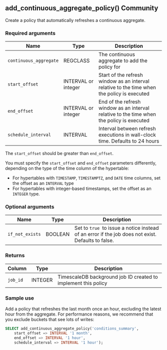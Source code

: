 ## add_continuous_aggregate_policy() <tag type="community">Community</tag>
Create a policy that automatically refreshes a continuous aggregate.

### Required arguments

|Name|Type|Description|
|-|-|-|
|`continuous_aggregate`|REGCLASS|The continuous aggregate to add the policy for|
|`start_offset`|INTERVAL or integer|Start of the refresh window as an interval relative to the time when the policy is executed|
|`end_offset`|INTERVAL or integer|End of the refresh window as an interval relative to the time when the policy is executed|
|`schedule_interval`|INTERVAL|Interval between refresh executions in wall-clock time. Defaults to 24 hours|

The `start_offset` should be greater than `end_offset`.

You must specify the `start_offset` and `end_offset` parameters differently,
depending on the type of the time column of the hypertable:
*   For hypertables with `TIMESTAMP`, `TIMESTAMPTZ`, and `DATE` time columns,
    set the offset as an `INTERVAL` type
*   For hypertables with integer-based timestamps, set the offset as an
    `INTEGER` type.

### Optional arguments

|Name|Type|Description|
|-|-|-|
|`if_not_exists`|BOOLEAN|Set to `true `to issue a notice instead of an error if the job does not exist. Defaults to false.|

### Returns

|Column|Type|Description|
|-|-|-|
|`job_id`|INTEGER|TimescaleDB background job ID created to implement this policy|


### Sample use
Add a policy that refreshes the last month once an hour, excluding the latest
hour from the aggregate. For performance reasons, we recommend that you
exclude buckets that see lots of writes:
```sql
SELECT add_continuous_aggregate_policy('conditions_summary',
	start_offset => INTERVAL '1 month',
	end_offset => INTERVAL '1 hour',
	schedule_interval => INTERVAL '1 hour');
```
